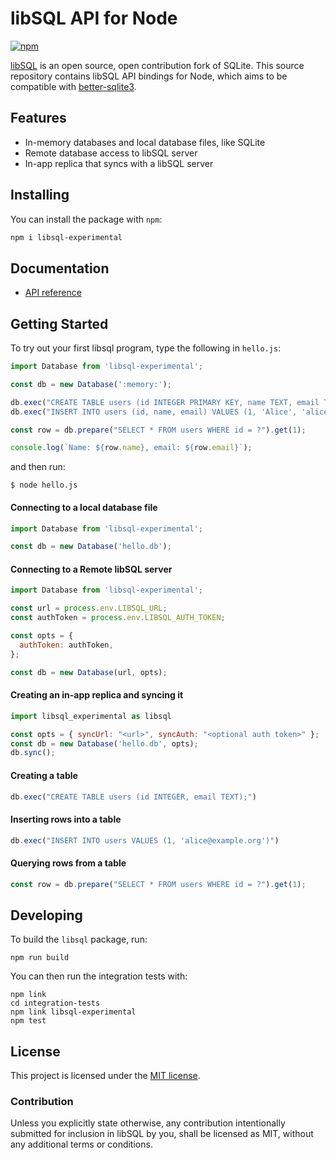 # libSQL API for Node

[![npm](https://badge.fury.io/js/libsql-experimental.svg)](https://badge.fury.io/js/libsql-experimental)

[libSQL](https://github.com/libsql/libsql) is an open source, open contribution fork of SQLite.
This source repository contains libSQL API bindings for Node, which aims to be compatible with [better-sqlite3](https://github.com/WiseLibs/better-sqlite3/).

## Features

* In-memory databases and local database files, like SQLite
* Remote database access to libSQL server
* In-app replica that syncs with a libSQL server

## Installing

You can install the package with `npm`:

```sh
npm i libsql-experimental
```

## Documentation

* [API reference](docs/api.md)

## Getting Started

To try out your first libsql program, type the following in `hello.js`:

```javascript
import Database from 'libsql-experimental';

const db = new Database(':memory:');

db.exec("CREATE TABLE users (id INTEGER PRIMARY KEY, name TEXT, email TEXT)");
db.exec("INSERT INTO users (id, name, email) VALUES (1, 'Alice', 'alice@example.org')");

const row = db.prepare("SELECT * FROM users WHERE id = ?").get(1);

console.log(`Name: ${row.name}, email: ${row.email}`);
```

and then run:

```shell
$ node hello.js
```

#### Connecting to a local database file

```javascript
import Database from 'libsql-experimental';

const db = new Database('hello.db');
````

#### Connecting to a Remote libSQL server

```javascript
import Database from 'libsql-experimental';

const url = process.env.LIBSQL_URL;
const authToken = process.env.LIBSQL_AUTH_TOKEN;

const opts = {
  authToken: authToken,
};

const db = new Database(url, opts);
```

#### Creating an in-app replica and syncing it

```javascript
import libsql_experimental as libsql

const opts = { syncUrl: "<url>", syncAuth: "<optional auth token>" };
const db = new Database('hello.db', opts);
db.sync();
```

#### Creating a table

```javascript
db.exec("CREATE TABLE users (id INTEGER, email TEXT);")
```

#### Inserting rows into a table

```javascript
db.exec("INSERT INTO users VALUES (1, 'alice@example.org')")
```

#### Querying rows from a table

```javascript
const row = db.prepare("SELECT * FROM users WHERE id = ?").get(1);
```

## Developing

To build the `libsql` package, run:

```console
npm run build
```

You can then run the integration tests with:

```console
npm link
cd integration-tests
npm link libsql-experimental
npm test
```

## License

This project is licensed under the [MIT license].

### Contribution

Unless you explicitly state otherwise, any contribution intentionally submitted
for inclusion in libSQL by you, shall be licensed as MIT, without any additional
terms or conditions.

[MIT license]: https://github.com/libsql/libsql-experimental-node/blob/main/LICENSE.md
